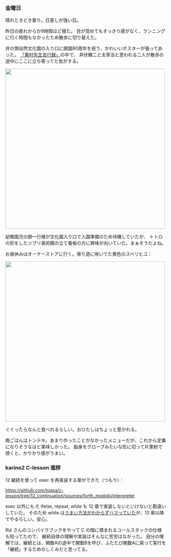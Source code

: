 ### 金曜日

晴れときどき曇り。日差しが強い日。

昨日の疲れからか9時間ほど寝た。
目が覚めてもすっきり感がなく、ランニングに行く時間もなかったため散歩に切り替えた。

井の頭自然文化園の入り口に開園80周年を祝う、かわいいポスターが張ってあった。
[「黄村先生言行録」](https://www.aozora.gr.jp/cards/000035/files/287_15062.html)の中で、
井伏鱒二と太宰治と思われる二人が散歩の途中にここに立ち寄ってた気がする。

<img src="https://i.imgur.com/kAWxr9P.jpg" width="500">

幼稚園児の御一行様が文化園入り口で入園準備のため待機していたが、
トトロの形をしたジブリ美術館の立て看板の方に興味が向いていた。まぁそうだよね。

お昼休みはオーケーストアに行く。帰り道に咲いてた黄色のスベリヒユ：

<img src="https://i.imgur.com/hvtilsp.jpg" width="500">

ぐぐったらなんと食べれるらしい。おひたしはちょっと惹かれる。

晩ごはんはトンテキ。あまり作ったことがなかったメニューだが、これから定番になりそうなほど美味しかった。
脂身をグローブみたいな形に切って片栗粉で焼くと、かりかり感がうまい。

### karino2 C-lesson 進捗

12 継続を使って exec を再実装する章ができた（つもり）：

https://github.com/toasa/c-lesson/tree/12_continuation/sources/forth_modoki/interpreter

exec 以外にも if, ifelse, repeat, while も 12 章で実装しないといけないと勘違いしていた。
そのため while は[うまい方法がわからずハマっていた](https://github.com/toasa/c-lesson/blob/12_continuation/sources/forth_modoki/interpreter/eval.c#L371-L383)が、13 章以降でやるらしい。安心。

Rui さんのコンパイラブックをやって C の暗に積まれるコールスタックの仕様も知ってたので、
継続自体の理解や実装はそんなに苦労はなかった。
自分の理解では、継続とは、関数Aの途中で関数Bを呼び、ふたたび関数Aに戻って実行を「継続」するためのしくみだと思ってる。